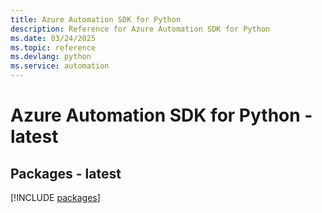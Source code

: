```yaml
---
title: Azure Automation SDK for Python
description: Reference for Azure Automation SDK for Python
ms.date: 03/24/2025
ms.topic: reference
ms.devlang: python
ms.service: automation
---
```

# Azure Automation SDK for Python - latest
## Packages - latest
[!INCLUDE [packages](automation-index.md)]